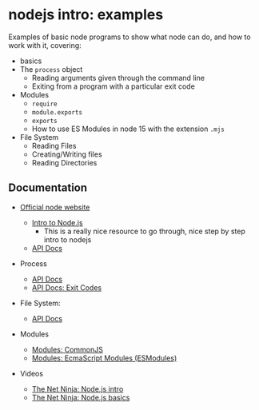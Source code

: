 # nodejs intro: examples

Examples of basic node programs to show what node can do, and how to work with it, covering:

- basics
- The `process` object
  - Reading arguments given through the command line
  - Exiting from a program with a particular exit code
- Modules
  - `require`
  - `module.exports`
  - `exports`
  - How to use ES Modules in node 15 with the extension `.mjs`
- File System
  - Reading Files
  - Creating/Writing files
  - Reading Directories

## Documentation

- [Official node website](https://nodejs.org/en/)
  - [Intro to Node.js](https://nodejs.dev/learn)
    - This is a really nice resource to go through, nice step by step intro to nodejs
  - [API Docs](https://nodejs.org/dist/latest-v15.x/docs/api/)
- Process

  - [API Docs](https://nodejs.org/dist/latest-v15.x/docs/api/process.html#process_process)
  - [API Docs: Exit Codes](https://nodejs.org/dist/latest-v15.x/docs/api/process.html#process_exit_codes)

- File System:

  - [API Docs](https://nodejs.org/dist/latest-v15.x/docs/api/fs.html#fs_file_system)

- Modules

  - [Modules: CommonJS](https://nodejs.org/dist/latest-v15.x/docs/api/modules.html)
  - [Modules: EcmaScript Modules (ESModules)](https://nodejs.org/dist/latest-v15.x/docs/api/esm.html#esm_modules_ecmascript_modules)

- Videos
  - [The Net Ninja: Node.js intro](https://www.youtube.com/watch?v=zb3Qk8SG5Ms)
  - [The Net Ninja: Node.js basics](https://www.youtube.com/watch?v=OIBIXYLJjsI)
